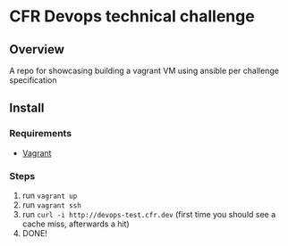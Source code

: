 # CFR Devops technical challenge

## Overview

A repo for showcasing building a vagrant VM using ansible per challenge specification

## Install

### Requirements

- [Vagrant](http://vagrantup.com/)


### Steps

1. run `vagrant up`
2. run `vagrant ssh`
3. run `curl -i http://devops-test.cfr.dev` (first time you should see a cache miss, afterwards a hit)
4. DONE!

